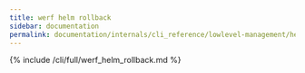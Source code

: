 ```yaml
---
title: werf helm rollback
sidebar: documentation
permalink: documentation/internals/cli_reference/lowlevel-management/helm/rollback.html
---
```


{% include /cli/full/werf_helm_rollback.md %}
